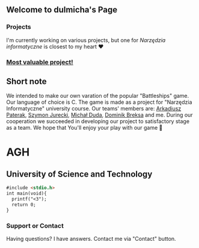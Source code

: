 ## Welcome to dulmicha's Page

### Projects

I'm currently working on various projects, but one for _Narzędzia informatyczne_ is closest to my heart :heart:

### [Most valuable project!](https://github.com/AGH-Narzedzia-Informatyczne-2021-2022/Pisali-Hello-World-w-przedszkolu)
## Short note 
We intended to make our own varation of the popular "Battleships" game. Our language of choice is C. The game is made as a project for "Narzędzia Informatyczne" university course. Our teams' members are: [Arkadiusz Paterak](https://asgardianvoyager.github.io/), [Szymon Jurecki](https://caiiguia.github.io/), [Michał Duda](https://m-adud.github.io/m-adud/), [Dominik Breksa](https://dominikbreksa.github.io/) and me. During our cooperation we succeeded in developing our project to satisfactory stage as a team. We hope that You'll enjoy your play with our game 🙂


# AGH
## University of Science and Technology


```markdown
#include <stdio.h>
int main(void){
  printf("<3");
  return 0;
}
```



### Support or Contact

Having questions? I have answers. Contact me via "Contact" button.

